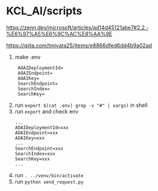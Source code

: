 # KCL_AI/scripts

https://zenn.dev/microsoft/articles/ad14d45121abe7#2.2.-%E6%97%A5%E6%9C%AC%E8%AA%9E

https://qiita.com/tmiyata25/items/e8866dfed6dd4b9a02ad

1. make .env
   ```
    AOAIDeploymentId=
    AOAIEndpoint=
    AOAIKey=
    SearchEndpoint=
    SearchIndex=
    SearchKey=
   ```
2. run `export $(cat .env| grep -v "#" | xargs)` in shell
3. run `export` and check env
    ```
    ...
    AOAIDeploymentId=xxx
    AOAIEndpoint=xxx
    AOAIKey=xxx
    ...
    SearchEndpoint=xxx
    SearchIndex=xxx
    SearchKey=xxx
    ...
    ```
4. run `. ../venv/bin/activate`
5. run `python send_request.py`
